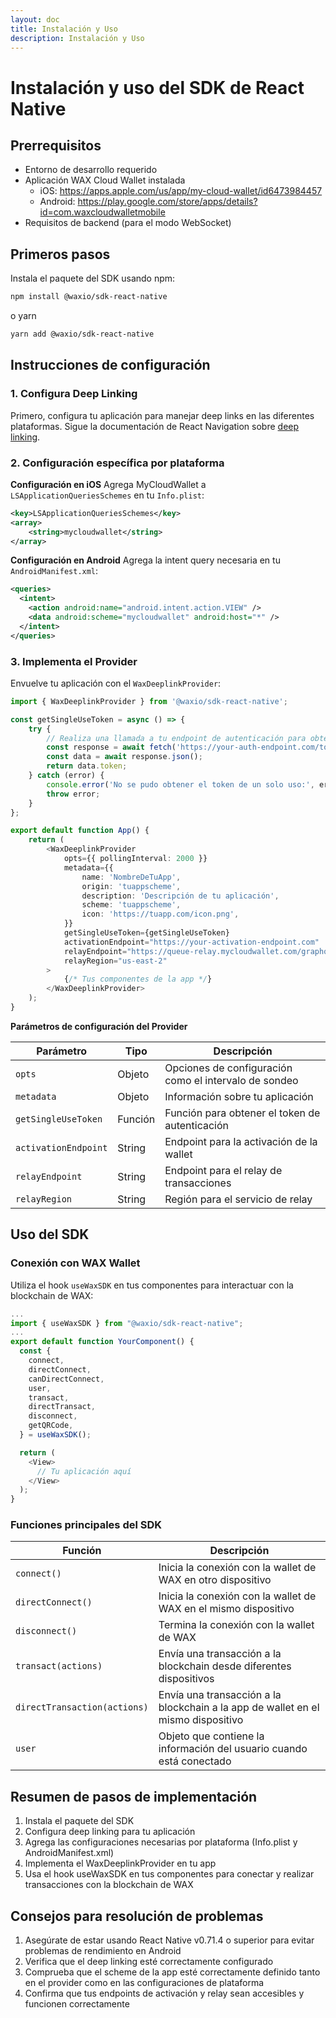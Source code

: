 ```yaml
---
layout: doc
title: Instalación y Uso
description: Instalación y Uso
---
```


# Instalación y uso del SDK de React Native

## Prerrequisitos

-   Entorno de desarrollo requerido
-   Aplicación WAX Cloud Wallet instalada
    -   iOS: https://apps.apple.com/us/app/my-cloud-wallet/id6473984457
    -   Android: https://play.google.com/store/apps/details?id=com.waxcloudwalletmobile
-   Requisitos de backend (para el modo WebSocket)

## Primeros pasos

Instala el paquete del SDK usando npm:

```sh
npm install @waxio/sdk-react-native
```

o yarn

```sh
yarn add @waxio/sdk-react-native
```

## Instrucciones de configuración

### 1. Configura Deep Linking

Primero, configura tu aplicación para manejar deep links en las diferentes plataformas. Sigue la documentación de React Navigation sobre [deep linking](https://reactnavigation.org/docs/deep-linking/).

### 2. Configuración específica por plataforma

**Configuración en iOS**
Agrega MyCloudWallet a `LSApplicationQueriesSchemes` en tu `Info.plist`:

```xml
<key>LSApplicationQueriesSchemes</key>
<array>
    <string>mycloudwallet</string>
</array>
```

**Configuración en Android**
Agrega la intent query necesaria en tu `AndroidManifest.xml`:

```xml
<queries>
  <intent>
    <action android:name="android.intent.action.VIEW" />
    <data android:scheme="mycloudwallet" android:host="*" />
  </intent>
</queries>
```

### 3. Implementa el Provider

Envuelve tu aplicación con el `WaxDeeplinkProvider`:

```ts
import { WaxDeeplinkProvider } from '@waxio/sdk-react-native';

const getSingleUseToken = async () => {
    try {
        // Realiza una llamada a tu endpoint de autenticación para obtener un token
        const response = await fetch('https://your-auth-endpoint.com/token');
        const data = await response.json();
        return data.token;
    } catch (error) {
        console.error('No se pudo obtener el token de un solo uso:', error);
        throw error;
    }
};

export default function App() {
    return (
        <WaxDeeplinkProvider
            opts={{ pollingInterval: 2000 }}
            metadata={{
                name: 'NombreDeTuApp',
                origin: 'tuappscheme',
                description: 'Descripción de tu aplicación',
                scheme: 'tuappscheme',
                icon: 'https://tuapp.com/icon.png',
            }}
            getSingleUseToken={getSingleUseToken}
            activationEndpoint="https://your-activation-endpoint.com"
            relayEndpoint="https://queue-relay.mycloudwallet.com/graphql"
            relayRegion="us-east-2"
        >
            {/* Tus componentes de la app */}
        </WaxDeeplinkProvider>
    );
}
```

**Parámetros de configuración del Provider**

| Parámetro            | Tipo    | Descripción                                           |
| -------------------- | ------- | ----------------------------------------------------- |
| `opts`               | Objeto  | Opciones de configuración como el intervalo de sondeo |
| `metadata`           | Objeto  | Información sobre tu aplicación                       |
| `getSingleUseToken`  | Función | Función para obtener el token de autenticación        |
| `activationEndpoint` | String  | Endpoint para la activación de la wallet              |
| `relayEndpoint`      | String  | Endpoint para el relay de transacciones               |
| `relayRegion`        | String  | Región para el servicio de relay                      |

## Uso del SDK

### Conexión con WAX Wallet

Utiliza el hook `useWaxSDK` en tus componentes para interactuar con la blockchain de WAX:

```ts
...
import { useWaxSDK } from "@waxio/sdk-react-native";
...
export default function YourComponent() {
  const {
    connect,
    directConnect,
    canDirectConnect,
    user,
    transact,
    directTransact,
    disconnect,
    getQRCode,
  } = useWaxSDK();

  return (
    <View>
      // Tu aplicación aquí
    </View>
  );
}
```

### Funciones principales del SDK

| Función                      | Descripción                                                                      |
| ---------------------------- | -------------------------------------------------------------------------------- |
| `connect()`                  | Inicia la conexión con la wallet de WAX en otro dispositivo                      |
| `directConnect()`            | Inicia la conexión con la wallet de WAX en el mismo dispositivo                  |
| `disconnect()`               | Termina la conexión con la wallet de WAX                                         |
| `transact(actions)`          | Envía una transacción a la blockchain desde diferentes dispositivos              |
| `directTransaction(actions)` | Envía una transacción a la blockchain a la app de wallet en el mismo dispositivo |
| `user`                       | Objeto que contiene la información del usuario cuando está conectado             |

## Resumen de pasos de implementación

1. Instala el paquete del SDK
2. Configura deep linking para tu aplicación
3. Agrega las configuraciones necesarias por plataforma (Info.plist y AndroidManifest.xml)
4. Implementa el WaxDeeplinkProvider en tu app
5. Usa el hook useWaxSDK en tus componentes para conectar y realizar transacciones con la blockchain de WAX

## Consejos para resolución de problemas

1. Asegúrate de estar usando React Native v0.71.4 o superior para evitar problemas de rendimiento en Android
2. Verifica que el deep linking esté correctamente configurado
3. Comprueba que el scheme de la app esté correctamente definido tanto en el provider como en las configuraciones de plataforma
4. Confirma que tus endpoints de activación y relay sean accesibles y funcionen correctamente
